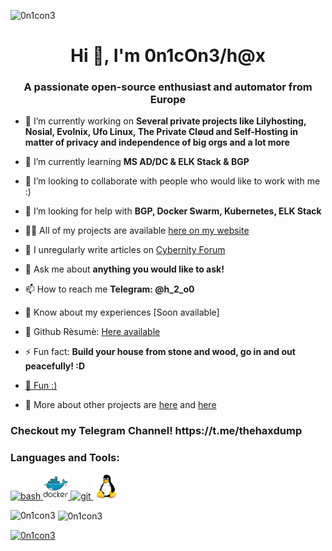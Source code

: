 <p align="left"> <img src="https://komarev.com/ghpvc/?username=0n1con3&label=Profile%20views&color=0e75b6&style=flat" alt="0n1con3" /> </p>
<h1 align="center">Hi 👋, I'm 0n1cOn3/h@x</h1>
<h3 align="center">A passionate open-source enthusiast and automator from Europe</h3>

- 🔭 I’m currently working on **Several private projects like Lilyhosting, Nosial, Evolnix, Ufo Linux, The Private Cløud and Self-Hosting in matter of privacy and independence of big orgs and a lot more**

- 🌱 I’m currently learning **MS AD/DC & ELK Stack & BGP**

- 👯 I’m looking to collaborate with people who would like to work with me :)

- 🤝 I’m looking for help with **BGP, Docker Swarm, Kubernetes, ELK Stack**

- 👨‍💻 All of my projects are available [here on my website](https://git.it-kuny.ch/hx)

- 📝 I unregularly write articles on [Cybernity Forum](https://cybernity.group)

- 💬 Ask me about **anything you would like to ask!**

- 📫 How to reach me **Telegram: @h_2_o0**

- 📄 Know about my experiences [Soon available]

- 📄 Github Rèsumè: [Here available](https://resume.github.io/?0n1cOn3)

- ⚡ Fun fact: **Build your house from stone and wood, go in and out peacefully! :D**

- [📳 Fun :)](https://skyline.github.com/0n1con3/2023)

- 📀 More about other projects are [here](https://git.n64.cc/hx) and [here](https://git.it-kuny.ch/hx)

<h3 align="left"> Checkout my Telegram Channel! 
https://t.me/thehaxdump </h3>
<h3 align="left">Languages and Tools:</h3>
<p align="left"> <a href="https://www.gnu.org/software/bash/" target="_blank" rel="noreferrer"> <img src="https://www.vectorlogo.zone/logos/gnu_bash/gnu_bash-icon.svg" alt="bash" width="40" height="40"/> </a> <a href="https://www.docker.com/" target="_blank" rel="noreferrer"> <img src="https://raw.githubusercontent.com/devicons/devicon/master/icons/docker/docker-original-wordmark.svg" alt="docker" width="40" height="40"/> </a> <a href="https://git-scm.com/" target="_blank" rel="noreferrer"> <img src="https://www.vectorlogo.zone/logos/git-scm/git-scm-icon.svg" alt="git" width="40" height="40"/> </a> <a href="https://www.linux.org/" target="_blank" rel="noreferrer"> <img src="https://raw.githubusercontent.com/devicons/devicon/master/icons/linux/linux-original.svg" alt="linux" width="40" height="40"/> </a> </p>

<p><img align="left" src="https://github-readme-stats.vercel.app/api/top-langs?username=0n1con3&show_icons=true&theme=synthwave&locale=en&layout=compact" alt="0n1con3" /></p>

<p>&nbsp;<img align="center" src="https://github-readme-stats.vercel.app/api?username=0n1con3&show_icons=true&theme=synthwave&locale=en" alt="0n1con3" /></p>

<p align="left"> <a href="https://github.com/ryo-ma/github-profile-trophy"><img src="https://github-profile-trophy.vercel.app/?username=0n1con3" alt="0n1con3" /></a> </p>
